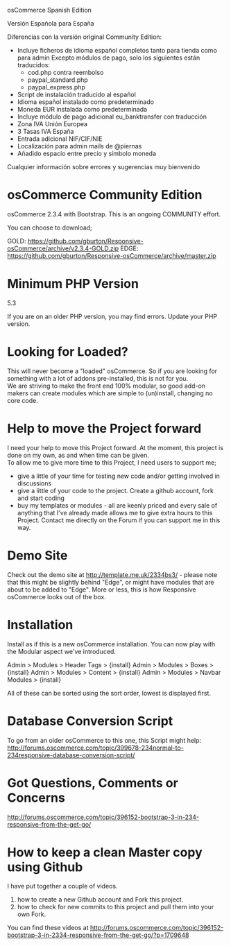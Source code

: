 osCommerce Spanish Edition

Versión Española para España

Diferencias con la versión original Community Edition:
- Incluye ficheros de idioma español completos tanto para tienda como para admin
  Excepto módulos de pago, solo los siguientes están traducidos:
  - cod.php contra reembolso
  - paypal_standard.php
  - paypal_express.php
- Script de instalación traducido al español
- Idioma español instalado como predeterminado
- Moneda EUR instalada como predeterminada
- Incluye módulo de pago adicional eu_banktransfer con traducción
- Zona IVA Unión Europea
- 3 Tasas IVA España
- Entrada adicional NIF/CIF/NIE
- Localización para admin mails de @piernas
- Añadido espacio entre precio y símbolo moneda

Cualquier información sobre errores y sugerencias muy bienvenido 


osCommerce Community Edition
============================

osCommerce 2.3.4 with Bootstrap.  This is an ongoing COMMUNITY effort.  

You can choose to download;

GOLD: https://github.com/gburton/Responsive-osCommerce/archive/v2.3.4-GOLD.zip
EDGE: https://github.com/gburton/Responsive-osCommerce/archive/master.zip

Minimum PHP Version
===================

5.3

If you are on an older PHP version, you may find errors.  Update your PHP version.

Looking for Loaded?
===================

This will never become a "loaded" osCommerce.  So if you are looking for something with a lot of addons pre-installed, this is not for you.  
We are striving to make the front end 100% modular, so good add-on makers can create modules which are simple to (un)install, changing no core code.


Help to move the Project forward
================================

I need your help to move this Project forward.  At the moment, this project is done on my own, as and when time can be given.  
To allow me to give more time to this Project, I need users to support me;

- give a little of your time for testing new code and/or getting involved in discussions
- give a little of your code to the project.  Create a github account, fork and start coding
- buy my templates or modules - all are keenly priced and every sale of anything that I've already made allows me to give extra hours to this Project.  Contact me directly on the Forum if you can support me in this way.

Demo Site
=========

Check out the demo site at http://template.me.uk/2334bs3/ - please note that this might be slightly behind "Edge", or might have modules that are about to be added to "Edge".  More or less, this is how Responsive osCommerce looks out of the box.


Installation
============

Install as if this is a new osCommerce installation.
You can now play with the Modular aspect we've introduced.

Admin > Modules > Header Tags > {install}
Admin > Modules > Boxes > {install}
Admin > Modules > Content > {install}
Admin > Modules > Navbar Modules > {install} 

All of these can be sorted using the sort order, lowest is displayed first.

Database Conversion Script
==========================

To go from an older osCommerce to this one, this Script might help:
http://forums.oscommerce.com/topic/399678-234normal-to-234responsive-database-conversion-script/

Got Questions, Comments or Concerns
===================================

http://forums.oscommerce.com/topic/396152-bootstrap-3-in-234-responsive-from-the-get-go/

How to keep a clean Master copy using Github
============================================

I have put together a couple of videos.
1.  how to create a new Github account and Fork this project.
2.  how to check for new commits to this project and pull them into your own Fork.

You can find these videos at http://forums.oscommerce.com/topic/396152-bootstrap-3-in-2334-responsive-from-the-get-go/?p=1709648
